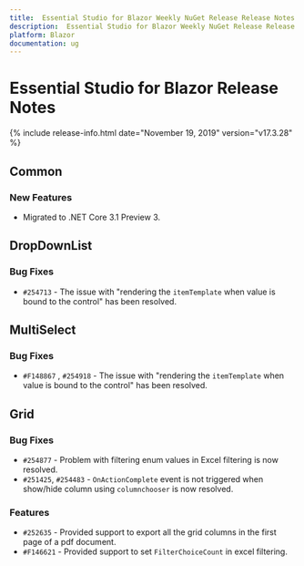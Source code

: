 ```yaml
---
title:  Essential Studio for Blazor Weekly NuGet Release Release Notes  
description:  Essential Studio for Blazor Weekly NuGet Release Release Notes  
platform: Blazor
documentation: ug
---
```


#  Essential Studio for Blazor  Release Notes  

{% include release-info.html date="November 19, 2019"  version="v17.3.28" %} 


##  Common

### New Features

- Migrated to .NET Core 3.1 Preview 3.

## DropDownList

### Bug Fixes

- `#254713` - The issue with "rendering the `itemTemplate` when value is bound to the control" has been resolved.

## MultiSelect

### Bug Fixes

- `#F148867` , `#254918` - The issue with "rendering the `itemTemplate` when value is bound to the control" has been resolved.

## Grid

### Bug Fixes

- `#254877` - Problem with filtering enum values in Excel filtering is now resolved.
- `#251425`, `#254483` - `OnActionComplete` event is not triggered when show/hide column using `columnchooser` is now resolved.

### Features

- `#252635` - Provided support to export all the grid columns in the first page of a pdf document.
- `#F146621` - Provided support to set `FilterChoiceCount` in excel filtering.